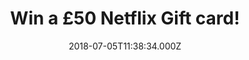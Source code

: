 ---
campaign-uuid: "c-96e33c65-a946-45c1-b0ea-3b4c9e8b3d42"
type: "Preview"
category: "entertainment"
date: "2018-07-05T11:38:34.000Z"
end-date: "2018-08-05T23:59:00.000Z"
disable-form: false
is_promoted: false
has_entry_page: true
title: "Win a £50 Netflix Gift card!"
competition-description: "<p>Calling all Netflix lovers! Sure you won’t want to miss\
  \ this! We’ve managed to get our hands on a £50 Netflix Gift card for YOU to get\
  \ stuck into your favourite shows! House of Paper, Stranger Things… and that is\
  \ just the beginning!</p>\r\n<p>Do you want it? You know what to do…</p>"
hero-header: "Win a £50 Netflix Gift card!"
terms-confirmation: "N/A"
banner-img: "https://assets.expresslyapp.com/asset-447354c7-4e7d-44d5-ab96-88ca72a1fdd8.jpg"
logo-left-href: "https://www.netflix.com/gb-es/"
logo-left-image: "https://assets.expresslyapp.com/a077b12e-42c4-48de-a557-05642c67abf4-thumb.png"
logo-left-title: "netflix"
bg-image-hero: "https://assets.expresslyapp.com/asset-b5faf16c-eda8-42c2-b399-0321e85155a2.jpg"
bg-image-first: "https://assets.expresslyapp.com/asset-8cfdf1d0-3824-4a8c-8bf0-2602877e8b89.jpg"
bg-image-second: "https://assets.expresslyapp.com/asset-42cc567e-3563-4040-92a7-3e2360fd07ae.jpg"
section1-content: "<p>Netflix is the world's leading internet entertainment service\
  \ with 125 million memberships in over 190 countries enjoying TV series, documentaries\
  \ and feature films across a wide variety of genres and languages.</p>\r\n<p>Members\
  \ can watch as much as they want, anytime, anywhere, on any internet-connected screen.\
  \ Members can play, pause and resume watching, all without commercials or commitments..</p>"
section2-content: "<p>Netflix’s library contains a broad range of hit movies and shows\
  \ from major networks. TV series like Arrow, The Flash, Scandal, Grey’s Anatomy,The\
  \ Walking Dead…. & many more!</p>\r\n<p>If you don’t want to miss any of the shows\
  \ hurry up! Enter the form below and you could be enjoying your favourite shows\
  \ anywhere with a £50 Netflix Gift card!</p>\r\n<p>Good luck!</p>"
entry-title: "Win a £50 Netflix Gift card!"
entry-content: "Enter the draw to win a £50 Netflix Gift card by completing the form\
  \ below before 23:59 on 5th of August 2018."
has-winner: false
prize-description: "A £50 Netflix Gift card!"
special-conditions: "Multiple entries are allowed up to one every day."
---